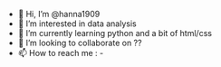 - 👋 Hi, I’m @hanna1909
- 👀 I’m interested in data analysis
- 🌱 I’m currently learning python and a bit of html/css
- 💞️ I’m looking to collaborate on ??
- 📫 How to reach me : - 

<!---
hanna1909/hanna1909 is a ✨ special ✨ repository because its `README.md` (this file) appears on your GitHub profile.
You can click the Preview link to take a look at your changes.
--->
